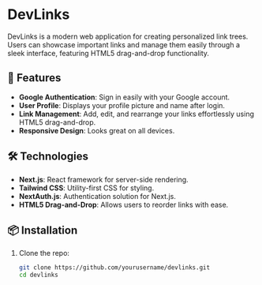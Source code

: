# DevLinks

DevLinks is a modern web application for creating personalized link trees. Users can showcase important links and manage them easily through a sleek interface, featuring HTML5 drag-and-drop functionality.

## 🚀 Features
- **Google Authentication**: Sign in easily with your Google account.
- **User Profile**: Displays your profile picture and name after login.
- **Link Management**: Add, edit, and rearrange your links effortlessly using HTML5 drag-and-drop.
- **Responsive Design**: Looks great on all devices.

## 🛠 Technologies
- **Next.js**: React framework for server-side rendering.
- **Tailwind CSS**: Utility-first CSS for styling.
- **NextAuth.js**: Authentication solution for Next.js.
- **HTML5 Drag-and-Drop**: Allows users to reorder links with ease.

## 📦 Installation
1. Clone the repo:
   ```bash
   git clone https://github.com/yourusername/devlinks.git
   cd devlinks
